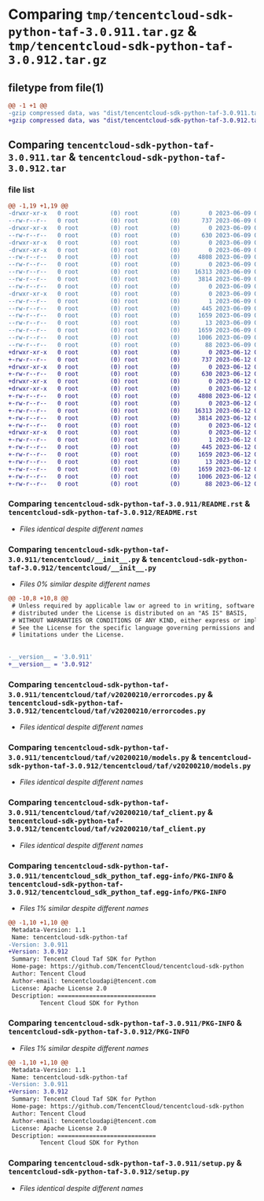 # Comparing `tmp/tencentcloud-sdk-python-taf-3.0.911.tar.gz` & `tmp/tencentcloud-sdk-python-taf-3.0.912.tar.gz`

## filetype from file(1)

```diff
@@ -1 +1 @@
-gzip compressed data, was "dist/tencentcloud-sdk-python-taf-3.0.911.tar", last modified: Fri Jun  9 02:26:55 2023, max compression
+gzip compressed data, was "dist/tencentcloud-sdk-python-taf-3.0.912.tar", last modified: Mon Jun 12 03:11:40 2023, max compression
```

## Comparing `tencentcloud-sdk-python-taf-3.0.911.tar` & `tencentcloud-sdk-python-taf-3.0.912.tar`

### file list

```diff
@@ -1,19 +1,19 @@
-drwxr-xr-x   0 root         (0) root         (0)        0 2023-06-09 02:26:55.000000 tencentcloud-sdk-python-taf-3.0.911/
--rw-r--r--   0 root         (0) root         (0)      737 2023-06-09 02:26:55.000000 tencentcloud-sdk-python-taf-3.0.911/README.rst
-drwxr-xr-x   0 root         (0) root         (0)        0 2023-06-09 02:26:55.000000 tencentcloud-sdk-python-taf-3.0.911/tencentcloud/
--rw-r--r--   0 root         (0) root         (0)      630 2023-06-09 02:26:55.000000 tencentcloud-sdk-python-taf-3.0.911/tencentcloud/__init__.py
-drwxr-xr-x   0 root         (0) root         (0)        0 2023-06-09 02:26:55.000000 tencentcloud-sdk-python-taf-3.0.911/tencentcloud/taf/
-drwxr-xr-x   0 root         (0) root         (0)        0 2023-06-09 02:26:55.000000 tencentcloud-sdk-python-taf-3.0.911/tencentcloud/taf/v20200210/
--rw-r--r--   0 root         (0) root         (0)     4808 2023-06-09 02:26:55.000000 tencentcloud-sdk-python-taf-3.0.911/tencentcloud/taf/v20200210/errorcodes.py
--rw-r--r--   0 root         (0) root         (0)        0 2023-06-09 02:26:55.000000 tencentcloud-sdk-python-taf-3.0.911/tencentcloud/taf/v20200210/__init__.py
--rw-r--r--   0 root         (0) root         (0)    16313 2023-06-09 02:26:55.000000 tencentcloud-sdk-python-taf-3.0.911/tencentcloud/taf/v20200210/models.py
--rw-r--r--   0 root         (0) root         (0)     3814 2023-06-09 02:26:55.000000 tencentcloud-sdk-python-taf-3.0.911/tencentcloud/taf/v20200210/taf_client.py
--rw-r--r--   0 root         (0) root         (0)        0 2023-06-09 02:26:55.000000 tencentcloud-sdk-python-taf-3.0.911/tencentcloud/taf/__init__.py
-drwxr-xr-x   0 root         (0) root         (0)        0 2023-06-09 02:26:55.000000 tencentcloud-sdk-python-taf-3.0.911/tencentcloud_sdk_python_taf.egg-info/
--rw-r--r--   0 root         (0) root         (0)        1 2023-06-09 02:26:55.000000 tencentcloud-sdk-python-taf-3.0.911/tencentcloud_sdk_python_taf.egg-info/dependency_links.txt
--rw-r--r--   0 root         (0) root         (0)      445 2023-06-09 02:26:55.000000 tencentcloud-sdk-python-taf-3.0.911/tencentcloud_sdk_python_taf.egg-info/SOURCES.txt
--rw-r--r--   0 root         (0) root         (0)     1659 2023-06-09 02:26:55.000000 tencentcloud-sdk-python-taf-3.0.911/tencentcloud_sdk_python_taf.egg-info/PKG-INFO
--rw-r--r--   0 root         (0) root         (0)       13 2023-06-09 02:26:55.000000 tencentcloud-sdk-python-taf-3.0.911/tencentcloud_sdk_python_taf.egg-info/top_level.txt
--rw-r--r--   0 root         (0) root         (0)     1659 2023-06-09 02:26:55.000000 tencentcloud-sdk-python-taf-3.0.911/PKG-INFO
--rw-r--r--   0 root         (0) root         (0)     1006 2023-06-09 02:26:55.000000 tencentcloud-sdk-python-taf-3.0.911/setup.py
--rw-r--r--   0 root         (0) root         (0)       88 2023-06-09 02:26:55.000000 tencentcloud-sdk-python-taf-3.0.911/setup.cfg
+drwxr-xr-x   0 root         (0) root         (0)        0 2023-06-12 03:11:40.000000 tencentcloud-sdk-python-taf-3.0.912/
+-rw-r--r--   0 root         (0) root         (0)      737 2023-06-12 03:11:40.000000 tencentcloud-sdk-python-taf-3.0.912/README.rst
+drwxr-xr-x   0 root         (0) root         (0)        0 2023-06-12 03:11:40.000000 tencentcloud-sdk-python-taf-3.0.912/tencentcloud/
+-rw-r--r--   0 root         (0) root         (0)      630 2023-06-12 03:11:40.000000 tencentcloud-sdk-python-taf-3.0.912/tencentcloud/__init__.py
+drwxr-xr-x   0 root         (0) root         (0)        0 2023-06-12 03:11:40.000000 tencentcloud-sdk-python-taf-3.0.912/tencentcloud/taf/
+drwxr-xr-x   0 root         (0) root         (0)        0 2023-06-12 03:11:40.000000 tencentcloud-sdk-python-taf-3.0.912/tencentcloud/taf/v20200210/
+-rw-r--r--   0 root         (0) root         (0)     4808 2023-06-12 03:11:40.000000 tencentcloud-sdk-python-taf-3.0.912/tencentcloud/taf/v20200210/errorcodes.py
+-rw-r--r--   0 root         (0) root         (0)        0 2023-06-12 03:11:40.000000 tencentcloud-sdk-python-taf-3.0.912/tencentcloud/taf/v20200210/__init__.py
+-rw-r--r--   0 root         (0) root         (0)    16313 2023-06-12 03:11:40.000000 tencentcloud-sdk-python-taf-3.0.912/tencentcloud/taf/v20200210/models.py
+-rw-r--r--   0 root         (0) root         (0)     3814 2023-06-12 03:11:40.000000 tencentcloud-sdk-python-taf-3.0.912/tencentcloud/taf/v20200210/taf_client.py
+-rw-r--r--   0 root         (0) root         (0)        0 2023-06-12 03:11:40.000000 tencentcloud-sdk-python-taf-3.0.912/tencentcloud/taf/__init__.py
+drwxr-xr-x   0 root         (0) root         (0)        0 2023-06-12 03:11:40.000000 tencentcloud-sdk-python-taf-3.0.912/tencentcloud_sdk_python_taf.egg-info/
+-rw-r--r--   0 root         (0) root         (0)        1 2023-06-12 03:11:40.000000 tencentcloud-sdk-python-taf-3.0.912/tencentcloud_sdk_python_taf.egg-info/dependency_links.txt
+-rw-r--r--   0 root         (0) root         (0)      445 2023-06-12 03:11:40.000000 tencentcloud-sdk-python-taf-3.0.912/tencentcloud_sdk_python_taf.egg-info/SOURCES.txt
+-rw-r--r--   0 root         (0) root         (0)     1659 2023-06-12 03:11:40.000000 tencentcloud-sdk-python-taf-3.0.912/tencentcloud_sdk_python_taf.egg-info/PKG-INFO
+-rw-r--r--   0 root         (0) root         (0)       13 2023-06-12 03:11:40.000000 tencentcloud-sdk-python-taf-3.0.912/tencentcloud_sdk_python_taf.egg-info/top_level.txt
+-rw-r--r--   0 root         (0) root         (0)     1659 2023-06-12 03:11:40.000000 tencentcloud-sdk-python-taf-3.0.912/PKG-INFO
+-rw-r--r--   0 root         (0) root         (0)     1006 2023-06-12 03:11:40.000000 tencentcloud-sdk-python-taf-3.0.912/setup.py
+-rw-r--r--   0 root         (0) root         (0)       88 2023-06-12 03:11:40.000000 tencentcloud-sdk-python-taf-3.0.912/setup.cfg
```

### Comparing `tencentcloud-sdk-python-taf-3.0.911/README.rst` & `tencentcloud-sdk-python-taf-3.0.912/README.rst`

 * *Files identical despite different names*

### Comparing `tencentcloud-sdk-python-taf-3.0.911/tencentcloud/__init__.py` & `tencentcloud-sdk-python-taf-3.0.912/tencentcloud/__init__.py`

 * *Files 0% similar despite different names*

```diff
@@ -10,8 +10,8 @@
 # Unless required by applicable law or agreed to in writing, software
 # distributed under the License is distributed on an "AS IS" BASIS,
 # WITHOUT WARRANTIES OR CONDITIONS OF ANY KIND, either express or implied.
 # See the License for the specific language governing permissions and
 # limitations under the License.
 
 
-__version__ = '3.0.911'
+__version__ = '3.0.912'
```

### Comparing `tencentcloud-sdk-python-taf-3.0.911/tencentcloud/taf/v20200210/errorcodes.py` & `tencentcloud-sdk-python-taf-3.0.912/tencentcloud/taf/v20200210/errorcodes.py`

 * *Files identical despite different names*

### Comparing `tencentcloud-sdk-python-taf-3.0.911/tencentcloud/taf/v20200210/models.py` & `tencentcloud-sdk-python-taf-3.0.912/tencentcloud/taf/v20200210/models.py`

 * *Files identical despite different names*

### Comparing `tencentcloud-sdk-python-taf-3.0.911/tencentcloud/taf/v20200210/taf_client.py` & `tencentcloud-sdk-python-taf-3.0.912/tencentcloud/taf/v20200210/taf_client.py`

 * *Files identical despite different names*

### Comparing `tencentcloud-sdk-python-taf-3.0.911/tencentcloud_sdk_python_taf.egg-info/PKG-INFO` & `tencentcloud-sdk-python-taf-3.0.912/tencentcloud_sdk_python_taf.egg-info/PKG-INFO`

 * *Files 1% similar despite different names*

```diff
@@ -1,10 +1,10 @@
 Metadata-Version: 1.1
 Name: tencentcloud-sdk-python-taf
-Version: 3.0.911
+Version: 3.0.912
 Summary: Tencent Cloud Taf SDK for Python
 Home-page: https://github.com/TencentCloud/tencentcloud-sdk-python
 Author: Tencent Cloud
 Author-email: tencentcloudapi@tencent.com
 License: Apache License 2.0
 Description: ============================
         Tencent Cloud SDK for Python
```

### Comparing `tencentcloud-sdk-python-taf-3.0.911/PKG-INFO` & `tencentcloud-sdk-python-taf-3.0.912/PKG-INFO`

 * *Files 1% similar despite different names*

```diff
@@ -1,10 +1,10 @@
 Metadata-Version: 1.1
 Name: tencentcloud-sdk-python-taf
-Version: 3.0.911
+Version: 3.0.912
 Summary: Tencent Cloud Taf SDK for Python
 Home-page: https://github.com/TencentCloud/tencentcloud-sdk-python
 Author: Tencent Cloud
 Author-email: tencentcloudapi@tencent.com
 License: Apache License 2.0
 Description: ============================
         Tencent Cloud SDK for Python
```

### Comparing `tencentcloud-sdk-python-taf-3.0.911/setup.py` & `tencentcloud-sdk-python-taf-3.0.912/setup.py`

 * *Files identical despite different names*

